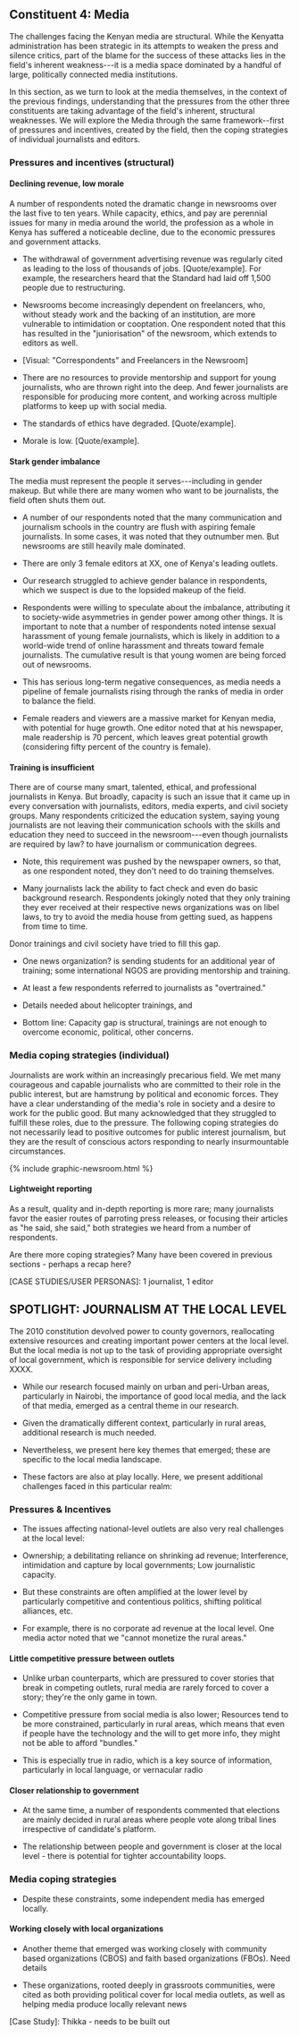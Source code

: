 ## Constituent 4: Media

The challenges facing the Kenyan media are structural. While the Kenyatta administration has been strategic in its attempts to weaken the press and silence critics, part of the blame for the success of these attacks lies in the field's inherent weakness---it is a media space dominated by a handful of large, politically connected media institutions.

In this section, as we turn to look at the media themselves, in the context of the previous findings, understanding that the pressures from the other three constituents are taking advantage of the field's inherent, structural weaknesses. We will explore the Media through the same framework--first of pressures and incentives, created by the field, then the coping strategies of individual journalists and editors.

### Pressures and incentives (structural)

#### Declining revenue, low morale

A number of respondents noted the dramatic change in newsrooms over the last five to ten years. While capacity, ethics, and pay are perennial issues for many in media around the world, the profession as a whole in Kenya has suffered a noticeable decline, due to the economic pressures and government attacks.

-   The withdrawal of government advertising revenue was regularly cited as leading to the loss of thousands of jobs. [Quote/example]. For example, the researchers heard that the Standard had laid off 1,500 people due to restructuring.

-   Newsrooms become increasingly dependent on freelancers, who, without steady work and the backing of an institution, are more vulnerable to intimidation or cooptation. One respondent noted that this has resulted in the "juniorisation" of the newsroom, which extends to editors as well.

-   [Visual: "Correspondents" and Freelancers in the Newsroom]

-   There are no resources to provide mentorship and support for young journalists, who are thrown right into the deep. And fewer journalists are responsible for producing more content, and working across multiple platforms to keep up with social media.

-   The standards of ethics have degraded. [Quote/example].

-   Morale is low. [Quote/example].

#### Stark gender imbalance

The media must represent the people it serves---including in gender makeup. But while there are many women who want to be journalists, the field often shuts them out.

-   A number of our respondents noted that the many communication and journalism schools in the country are flush with aspiring female journalists. In some cases, it was noted that they outnumber men. But newsrooms are still heavily male dominated.

-   There are only 3 female editors at XX, one of Kenya's leading outlets.

-   Our research struggled to achieve gender balance in respondents, which we suspect is due to the lopsided makeup of the field.

-   Respondents were willing to speculate about the imbalance, attributing it to society-wide asymmetries in gender power among other things. It is important to note that a number of respondents noted intense sexual harassment of young female journalists, which is likely in addition to a world-wide trend of online harassment and threats toward female journalists. The cumulative result is that young women are being forced out of newsrooms.

-   This has serious long-term negative consequences, as media needs a pipeline of female journalists rising through the ranks of media in order to balance the field.

-   Female readers and viewers are a massive market for Kenyan media, with potential for huge growth. One editor noted that at his newspaper, male readership is 70 percent, which leaves great potential growth (considering fifty percent of the country is female).

#### Training is insufficient

There are of course many smart, talented, ethical, and professional journalists in Kenya. But broadly, capacity is such an issue that it came up in every conversation with journalists, editors, media experts, and civil society groups. Many respondents criticized the education system, saying young journalists are not leaving their communication schools with the skills and education they need to succeed in the newsroom---even though journalists are required by law? to have journalism or communication degrees.

-   Note, this requirement was pushed by the newspaper owners, so that, as one respondent noted, they don't need to do training themselves.

-   Many journalists lack the ability to fact check and even do basic background research. Respondents jokingly noted that they only training they ever received at their respective news organizations was on libel laws, to try to avoid the media house from getting sued, as happens from time to time.

Donor trainings and civil society have tried to fill this gap.

-   One news organization? is sending students for an additional year of training; some international NGOS are providing mentorship and training.

-   At least a few respondents referred to journalists as "overtrained."

-   Details needed about helicopter trainings, and

-   Bottom line: Capacity gap is structural, trainings are not enough to overcome economic, political, other concerns.

### Media coping strategies (individual)

Journalists are work within an increasingly precarious field. We met many courageous and capable journalists who are committed to their role in the public interest, but are hamstrung by political and economic forces. They have a clear understanding of the media's role in society and a desire to work for the public good. But many acknowledged that they struggled to fulfill these roles, due to the pressure. The following coping strategies do not necessarily lead to positive outcomes for public interest journalism, but they are the result of conscious actors responding to nearly insurmountable circumstances.  

{% include graphic-newsroom.html %}

#### Lightweight reporting

As a result, quality and in-depth reporting is more rare; many journalists favor the easier routes of parroting press releases, or focusing their articles as "he said, she said," both strategies we heard from a number of respondents.

Are there more coping strategies? Many have been covered in previous sections - perhaps a recap here?

[CASE STUDIES/USER PERSONAS]: 1 journalist, 1 editor

SPOTLIGHT: JOURNALISM AT THE LOCAL LEVEL
----------------------------------------

The 2010 constitution devolved power to county governors, reallocating extensive resources and creating important power centers at the local level. But the local media is not up to the task of providing appropriate oversight of local government, which is responsible for service delivery including XXXX.

-   While our research focused mainly on urban and peri-Urban areas, particularly in Nairobi, the importance of good local media, and the lack of that media, emerged as a central theme in our research.

-   Given the dramatically different context, particularly in rural areas, additional research is much needed.

-   Nevertheless, we present here key themes that emerged; these are specific to the local media landscape.  

-   These factors are also at play locally. Here, we present additional challenges faced in this particular realm:

### Pressures & Incentives

-   The issues affecting national-level outlets are also very real challenges at the local level:

-   Ownership; a debilitating reliance on shrinking ad revenue; Interference, intimidation and capture by local governments; Low journalistic capacity.

-   But these constraints are often amplified at the lower level by particularly competitive and contentious politics, shifting political alliances, etc.

-   For example, there is no corporate ad revenue at the local level. One media actor noted that we "cannot monetize the rural areas."

#### Little competitive pressure between outlets

-   Unlike urban counterparts, which are pressured to cover stories that break in competing outlets, rural media are rarely forced to cover a story; they're the only game in town.

-   Competitive pressure from social media is also lower; Resources tend to be more constrained, particularly in rural areas, which means that even if people have the technology and the will to get more info, they might not be able to afford "bundles."

-   This is especially true in radio, which is a key source of information, particularly in local language, or vernacular radio

#### Closer relationship to government

-   At the same time, a number of respondents commented that elections are mainly decided in rural areas where people vote along tribal lines irrespective of candidate's platform.

-   The relationship between people and government is closer at the local level - there is potential for tighter accountability loops.

### Media coping strategies

-   Despite these constraints, some independent media has emerged locally.

#### Working closely with local organizations

-   Another theme that emerged was working closely with community based organizations (CBOS) and faith based organizations (FBOs). Need details

-   These organizations, rooted deeply in grassroots communities, were cited as both providing political cover for local media outlets, as well as helping media produce locally relevant news

[Case Study]:  Thikka - needs to be built out
